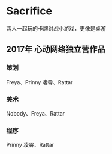 # Sacrifice
两人一起玩的卡牌对战小游戏，更像是桌游
## 2017年 心动网络独立营作品
### 策划
Freya、Prinny 凌霄、Rattar
### 美术
Nobody、Freya、Rattar
### 程序
Prinny 凌霄、Rattar

